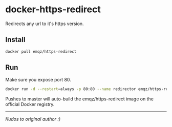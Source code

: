 docker-https-redirect
=====================

Redirects any url to it's https version.

## Install

```bash
docker pull emqz/https-redirect
```

## Run
Make sure you expose port 80.

```bash
docker run -d --restart=always -p 80:80 --name redirector emqz/https-redirect
```

Pushes to master will auto-build the emqz/https-redirect image on the official Docker registry.

---

_Kudos to original author :)_
